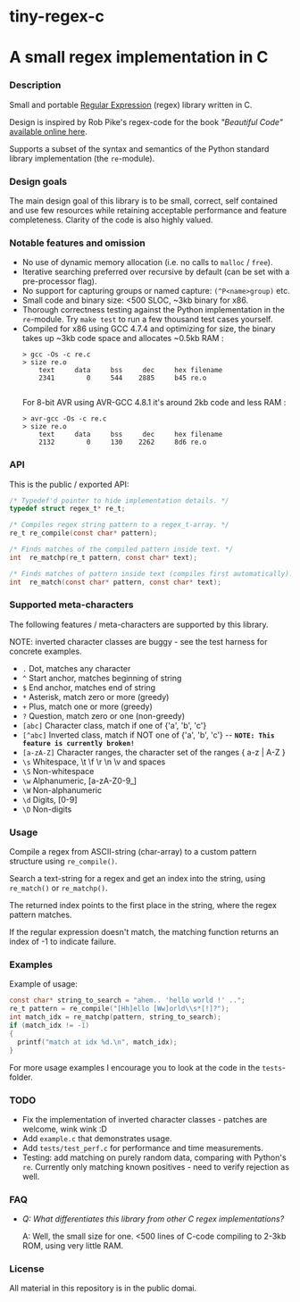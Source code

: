 # tiny-regex-c
# A small regex implementation in C
### Description
Small and portable [Regular Expression](https://en.wikipedia.org/wiki/Regular_expression) (regex) library written in C. 

Design is inspired by Rob Pike's regex-code for the book *"Beautiful Code"* [available online here](http://www.cs.princeton.edu/courses/archive/spr09/cos333/beautiful.html).

Supports a subset of the syntax and semantics of the Python standard library implementation (the `re`-module).

### Design goals
The main design goal of this library is to be small, correct, self contained and use few resources while retaining acceptable performance and feature completeness. Clarity of the code is also highly valued.

### Notable features and omission
- No use of dynamic memory allocation (i.e. no calls to `malloc` / `free`).
- Iterative searching preferred over recursive by default (can be set with a pre-processor flag).
- No support for capturing groups or named capture: `(^P<name>group)` etc.
- Small code and binary size: <500 SLOC, ~3kb binary for x86.
- Thorough correctness testing against the Python implementation in the `re`-module. Try `make test` to run a few thousand test cases yourself.
- Compiled for x86 using GCC 4.7.4 and optimizing for size, the binary takes up ~3kb code space and allocates ~0.5kb RAM :
  ```
  > gcc -Os -c re.c
  > size re.o
      text	   data	    bss	    dec	    hex	filename
      2341	      0	    544	   2885	    b45	re.o
      
  ```
  For 8-bit AVR using AVR-GCC 4.8.1 it's around 2kb code and less RAM :
  ```
  > avr-gcc -Os -c re.c
  > size re.o
      text	   data	    bss	    dec	    hex	filename
      2132	      0	    130	   2262	    8d6	re.o
  ```

### API
This is the public / exported API:
```C
/* Typedef'd pointer to hide implementation details. */
typedef struct regex_t* re_t;

/* Compiles regex string pattern to a regex_t-array. */
re_t re_compile(const char* pattern);

/* Finds matches of the compiled pattern inside text. */
int  re_matchp(re_t pattern, const char* text);

/* Finds matches of pattern inside text (compiles first automatically). */
int  re_match(const char* pattern, const char* text);
```

### Supported meta-characters
The following features / meta-characters are supported by this library.

NOTE: inverted character classes are buggy - see the test harness for concrete examples.


  -  `.`         Dot, matches any character
  -  `^`         Start anchor, matches beginning of string
  -  `$`         End anchor, matches end of string
  -  `*`         Asterisk, match zero or more (greedy)
  -  `+`         Plus, match one or more (greedy)
  -  `?`         Question, match zero or one (non-greedy)
  -  `[abc]`     Character class, match if one of {'a', 'b', 'c'}
  -  `[^abc]`   Inverted class, match if NOT one of {'a', 'b', 'c'} -- **`NOTE: This feature is currently broken!`**
  -  `[a-zA-Z]` Character ranges, the character set of the ranges { a-z | A-Z }
  -  `\s`       Whitespace, \t \f \r \n \v and spaces
  -  `\S`       Non-whitespace
  -  `\w`       Alphanumeric, [a-zA-Z0-9_]
  -  `\W`       Non-alphanumeric
  -  `\d`       Digits, [0-9]
  -  `\D`       Non-digits

### Usage
Compile a regex from ASCII-string (char-array) to a custom pattern structure using `re_compile()`.

Search a text-string for a regex and get an index into the string, using `re_match()` or `re_matchp()`.

The returned index points to the first place in the string, where the regex pattern matches.

If the regular expression doesn't match, the matching function returns an index of -1 to indicate failure.

### Examples
Example of usage:
```C
const char* string_to_search = "ahem.. 'hello world !' ..";
re_t pattern = re_compile("[Hh]ello [Ww]orld\\s*[!]?");
int match_idx = re_matchp(pattern, string_to_search);
if (match_idx != -1)
{
  printf("match at idx %d.\n", match_idx);
}
```

For more usage examples I encourage you to look at the code in the `tests`-folder.

### TODO
- Fix the implementation of inverted character classes - patches are welcome, wink wink :D
- Add `example.c` that demonstrates usage.
- Add `tests/test_perf.c` for performance and time measurements.
- Testing: add matching on purely random data, comparing with Python's `re`. Currently only matching known positives - need to verify rejection as well.

### FAQ
- *Q: What differentiates this library from other C regex implementations?*

  A: Well, the small size for one. <500 lines of C-code compiling to 2-3kb ROM, using very little RAM.

### License
All material in this repository is in the public domai.



 
